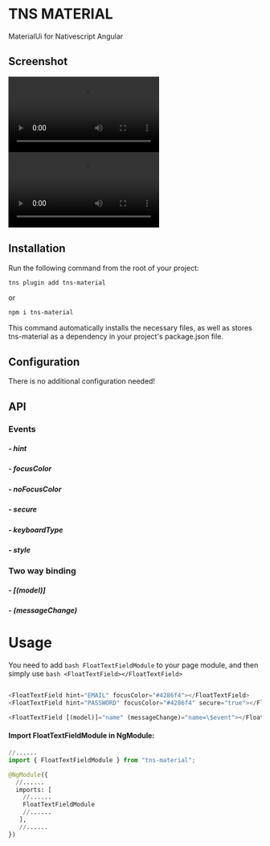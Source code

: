 # TNS MATERIAL

MaterialUi for Nativescript Angular

## Screenshot

![Alt text](./img/gif.mp4 "Optional Title")
![Alt text](./img/gif2.mp4 "Optional Title")

## Installation

Run the following command from the root of your project:

```bash
tns plugin add tns-material
```

or

```bash
npm i tns-material
```

This command automatically installs the necessary files, as well as stores tns-material as a dependency in your project's package.json file.

## Configuration

There is no additional configuration needed!

## API

### Events

##### - hint

##### - focusColor

##### - noFocusColor

##### - secure

##### - keyboardType

##### - style

### Two way binding

##### - [(model)]

##### - (messageChange)

# Usage

You need to add `bash FloatTextFieldModule` to your page module, and then simply use `bash <FloatTextField></FloatTextField>`

```python

<FloatTextField hint="EMAIL" focusColor="#4286f4"></FloatTextField>
<FloatTextField hint="PASSWORD" focusColor="#4286f4" secure="true"></FloatTextField>

<FloatTextField [(model)]="name" (messageChange)="name=\$event"></FloatTextField>

```

#### Import FloatTextFieldModule in NgModule:

```python
//......
import { FloatTextFieldModule } from "tns-material";

@NgModule({
  //......
  imports: [
    //......
    FloatTextFieldModule
    //......
   ],
   //......
})
```
